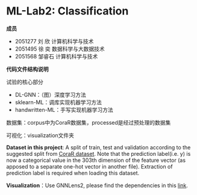 # ML-Lab2: Classification

**成员**

- 2051277 刘    欣 计算机科学与技术
- 2051495 徐    奕 数据科学与大数据技术
- 2051568 邹睿石 计算机科学与技术



**代码文件结构说明**

试验的核心部分

- DL-GNN：（图）深度学习方法
- sklearn-ML：调库实现机器学习方法
- handwritten-ML：手写实现机器学习方法

数据集：corpus中为CoraR数据集，processed是经过预处理的数据集

可视化：visualization文件夹



**Dataset in this project**: A split of train, test and validation according to the suggested split from [CoraR dataset](https://github.com/THUDM/Refined-cora-citeseer). Note that the prediction label(i.e. y) is now a categorical value in the 303th dimension of the feature vector (as apposed to a separate one-hot vector in another file). Extraction of prediction label is required when loading this dataset.

**Visualization**：Use GNNLens2, please find the dependencies in this [link](https://github.com/dmlc/GNNLens2).



